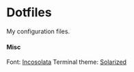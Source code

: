 Dotfiles
=========
My configuration files.

#### Misc
Font: [Incosolata](http://www.levien.com/type/myfonts/inconsolata.html)
Terminal theme: [Solarized](http://ethanschoonover.com/solarized)
